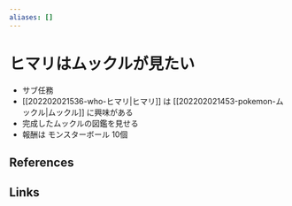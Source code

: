 ```yaml
---
aliases: []
---
```

# ヒマリはムックルが見たい

- サブ任務
- [[202202021536-who-ヒマリ|ヒマリ]] は [[202202021453-pokemon-ムックル|ムックル]] に興味がある
- 完成したムックルの図鑑を見せる
- 報酬は モンスターボール 10個

## References



## Links



